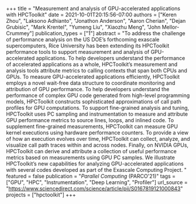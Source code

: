 +++
title = "Measurement and analysis of GPU-accelerated applications with HPCToolkit"
date = 2021-10-01T20:15:56-07:00
authors = ["Keren Zhou", "Laksono Adhianto", "Jonathon Anderson", "Aaron Cherian", "Dejan Grubisic", "Mark Krentel", "Yumeng Liu", "Xiaozhu Meng", "John Mellor-Crummey"]
publication_types = ["1"]
abstract = "To address the challenge of performance analysis on the US DOE’s forthcoming exascale supercomputers, Rice University has been extending its HPCToolkit performance tools to support measurement and analysis of GPU-accelerated applications. To help developers understand the performance of accelerated applications as a whole, HPCToolkit’s measurement and analysis tools attribute metrics to calling contexts that span both CPUs and GPUs. To measure GPU-accelerated applications efficiently, HPCToolkit employs a novel wait-free data structure to coordinate monitoring and attribution of GPU performance. To help developers understand the performance of complex GPU code generated from high-level programming models, HPCToolkit constructs sophisticated approximations of call path profiles for GPU computations. To support fine-grained analysis and tuning, HPCToolkit uses PC sampling and instrumentation to measure and attribute GPU performance metrics to source lines, loops, and inlined code. To supplement fine-grained measurements, HPCToolkit can measure GPU kernel executions using hardware performance counters. To provide a view of how an execution evolves over time, HPCToolkit can collect, analyze, and visualize call path traces within and across nodes. Finally, on NVIDIA GPUs, HPCToolkit can derive and attribute a collection of useful performance metrics based on measurements using GPU PC samples. We illustrate HPCToolkit’s new capabilities for analyzing GPU-accelerated applications with several codes developed as part of the Exascale Computing Project. "
featured = false
publication = "*Parallel Computing* (PARCO'21)"
tags = ["GPU", "HPC", "Instrumentation", "Deep Learning", "Profiler"]
url_source = "https://www.sciencedirect.com/science/article/pii/S0167819121000843"
projects = ["hpctoolkit"]
+++

